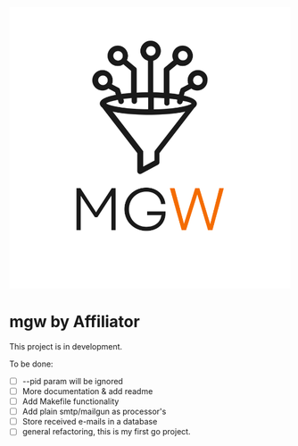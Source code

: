 ![MGW Logo](https://github.com/affiliator/mgw/raw/master/.github/icon-above-font.png "MGW Logo")

# mgw by Affiliator
This project is in development.

To be done:
 - [ ] --pid param will be ignored
 - [ ] More documentation & add readme
 - [ ] Add Makefile functionality
 - [ ] Add plain smtp/mailgun as processor's
 - [ ] Store received e-mails in a database
 - [ ] general refactoring, this is my first go project. 